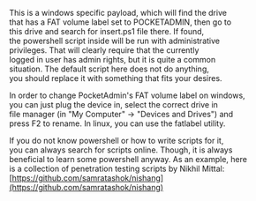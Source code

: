 This is a windows specific payload, which will find the drive  
that has a FAT volume label set to POCKETADMIN, then go to  
this drive and search for insert.ps1 file there. If found,  
the powershell script inside will be run with administrative  
privileges. That will clearly require that the currently  
logged in user has admin rights, but it is quite a common  
situation. The default script here does not do anything,  
you should replace it with something that fits your desires.  
  
In order to change PocketAdmin's FAT volume label on windows,  
you can just plug the device in, select the correct drive in  
file manager (in "My Computer" -> "Devices and Drives") and  
press F2 to rename. In linux, you can use the fatlabel utility.  
  
If you do not know powershell or how to write scripts for it,  
you can always search for scripts online. Though, it is always  
beneficial to learn some powershell anyway. As an example, here  
is a collection of penetration testing scripts by Nikhil Mittal:  
[https://github.com/samratashok/nishang](https://github.com/samratashok/nishang)  
